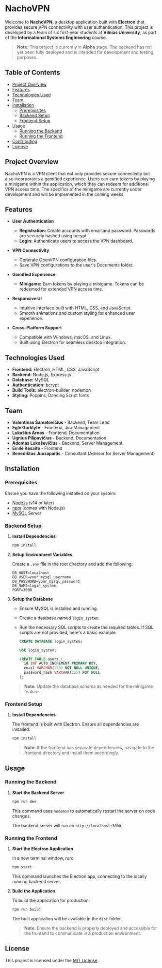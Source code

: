 # NachoVPN

Welcome to **NachoVPN**, a desktop application built with **Electron** that provides secure VPN connectivity with user authentication. This project is developed by a team of six first-year students at **Vilnius University**, as part of the **Informational Systems Engineering** course.

> **Note:** This project is currently in **Alpha** stage. The backend has not yet been fully deployed and is intended for development and testing purposes.

## Table of Contents

- [Project Overview](#project-overview)
- [Features](#features)
- [Technologies Used](#technologies-used)
- [Team](#team)
- [Installation](#installation)
  - [Prerequisites](#prerequisites)
  - [Backend Setup](#backend-setup)
  - [Frontend Setup](#frontend-setup)
- [Usage](#usage)
  - [Running the Backend](#running-the-backend)
  - [Running the Frontend](#running-the-frontend)
- [Contributing](#contributing)
- [License](#license)

## Project Overview

NachoVPN is a VPN client that not only provides secure connectivity but also incorporates a gamified experience. Users can earn tokens by playing a minigame within the application, which they can redeem for additional VPN access time. The specifics of the minigame are currently under development and will be implemented in the coming weeks.

## Features

- **User Authentication**
  - **Registration:** Create accounts with email and password. Passwords are securely hashed using bcrypt.
  - **Login:** Authenticate users to access the VPN dashboard.

- **VPN Connectivity**
  - Generate OpenVPN configuration files.
  - Save VPN configurations to the user's Documents folder.

- **Gamified Experience**
  - **Minigame:** Earn tokens by playing a minigame. Tokens can be redeemed for extended VPN access time.

- **Responsive UI**
  - Intuitive interface built with HTML, CSS, and JavaScript.
  - Smooth animations and custom styling for enhanced user experience.

- **Cross-Platform Support**
  - Compatible with Windows, macOS, and Linux.
  - Built using Electron for seamless desktop integration.

## Technologies Used

- **Frontend:** Electron, HTML, CSS, JavaScript
- **Backend:** Node.js, Express.js
- **Database:** MySQL
- **Authentication:** bcrypt
- **Build Tools:** electron-builder, nodemon
- **Styling:** Poppins, Dancing Script fonts

## Team

- **Valentinas Šamatovičius** - Backend, Team Lead
- **Eglė Gurklytė** - Frontend, Jira Management
- **Lukošius Arnas** - Frontend, Documentation
- **Ugnius Pilipavičius** - Backend, Documentation
- **Adomas Lukoševičius** - Backend, Server Management
- **Emilė Kėsaitė** - Frontend
- **Benediktas Juozapaitis** - Consultant (Advisor for Server Management)

## Installation

### Prerequisites

Ensure you have the following installed on your system:

- [Node.js](https://nodejs.org/) (v14 or later)
- [npm](https://www.npmjs.com/) (comes with Node.js)
- [MySQL](https://www.mysql.com/) Server

### Backend Setup

1. **Install Dependencies**

    ```bash
    npm install
    ```

2. **Setup Environment Variables**

    Create a `.env` file in the root directory and add the following:

    ```env
    DB_HOST=localhost
    DB_USER=your_mysql_username
    DB_PASSWORD=your_mysql_password
    DB_NAME=login_system
    PORT=3000
    ```

3. **Setup the Database**

    - Ensure MySQL is installed and running.
    - Create a database named `login_system`.
    - Run the necessary SQL scripts to create the required tables. If SQL scripts are not provided, here's a basic example:

      ```sql
      CREATE DATABASE login_system;

      USE login_system;

      CREATE TABLE users (
        id INT AUTO_INCREMENT PRIMARY KEY,
        email VARCHAR(255) NOT NULL UNIQUE,
        password_hash VARCHAR(255) NOT NULL
      );
      ```

    > **Note:** Update the database schema as needed for the minigame feature.

### Frontend Setup

1. **Install Dependencies**

    The frontend is built with Electron. Ensure all dependencies are installed:

    ```bash
    npm install
    ```

    > **Note:** If the frontend has separate dependencies, navigate to the frontend directory and install them accordingly.

## Usage

### Running the Backend

1. **Start the Backend Server**

    ```bash
    npm run dev
    ```

    This command uses `nodemon` to automatically restart the server on code changes.

    The backend server will run on `http://localhost:3000`.

### Running the Frontend

1. **Start the Electron Application**

    In a new terminal window, run:

    ```bash
    npm start
    ```

    This command launches the Electron app, connecting to the locally running backend server.

2. **Build the Application**

    To build the application for production:

    ```bash
    npm run build
    ```

    The built application will be available in the `dist` folder.

    > **Note:** Ensure the backend is properly deployed and accessible for the frontend to communicate in a production environment.

## License

This project is licensed under the [MIT License](LICENSE).
